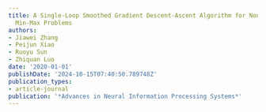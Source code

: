 ```yaml
---
title: A Single-Loop Smoothed Gradient Descent-Ascent Algorithm for Nonconvex-Concave
  Min-Max Problems
authors:
- Jiawei Zhang
- Peijun Xiao
- Ruoyu Sun
- Zhiquan Luo
date: '2020-01-01'
publishDate: '2024-10-15T07:40:50.789748Z'
publication_types:
- article-journal
publication: '*Advances in Neural Information Processing Systems*'
---
```

